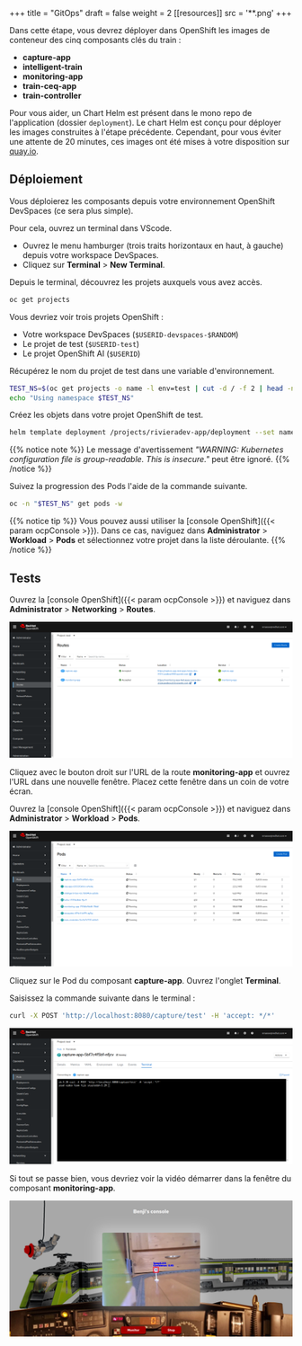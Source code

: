 +++
title = "GitOps"
draft = false
weight = 2
[[resources]]
  src = '**.png'
+++

Dans cette étape, vous devrez déployer dans OpenShift les images de conteneur des cinq composants clés du train :

- **capture-app**
- **intelligent-train**
- **monitoring-app**
- **train-ceq-app**
- **train-controller**

Pour vous aider, un Chart Helm est présent dans le mono repo de l'application (dossier `deployment`).
Le chart Helm est conçu pour déployer les images construites à l'étape précédente.
Cependant, pour vous éviter une attente de 20 minutes, ces images ont été mises à votre disposition sur [quay.io](https://quay.io/organization/riviera-dev-2024).

## Déploiement

Vous déploierez les composants depuis votre environnement OpenShift DevSpaces (ce sera plus simple).

Pour cela, ouvrez un terminal dans VScode.

- Ouvrez le menu hamburger (trois traits horizontaux en haut, à gauche) depuis votre workspace DevSpaces.
- Cliquez sur **Terminal** > **New Terminal**.

Depuis le terminal, découvrez les projets auxquels vous avez accès.

```sh
oc get projects
```

Vous devriez voir trois projets OpenShift :

- Votre workspace DevSpaces (`$USERID-devspaces-$RANDOM`)
- Le projet de test (`$USERID-test`)
- Le projet OpenShift AI (`$USERID`)

Récupérez le nom du projet de test dans une variable d'environnement.

```sh
TEST_NS=$(oc get projects -o name -l env=test | cut -d / -f 2 | head -n 1)
echo "Using namespace $TEST_NS"
```

Créez les objets dans votre projet OpenShift de test.

```sh
helm template deployment /projects/rivieradev-app/deployment --set namespace="$TEST_NS" | oc apply -f -
```

{{% notice note %}}
Le message d'avertissement *"WARNING: Kubernetes configuration file is group-readable. This is insecure."* peut être ignoré.
{{% /notice %}}

Suivez la progression des Pods l'aide de la commande suivante.

```sh
oc -n "$TEST_NS" get pods -w
```

{{% notice tip %}}
Vous pouvez aussi utiliser la [console OpenShift]({{< param ocpConsole >}}).
Dans ce cas, naviguez dans **Administrator** > **Workload** > **Pods** et sélectionnez votre projet dans la liste déroulante.
{{% /notice %}}

## Tests

Ouvrez la [console OpenShift]({{< param ocpConsole >}}) et naviguez dans **Administrator** > **Networking** > **Routes**.

![](routes.png)

Cliquez avec le bouton droit sur l'URL de la route **monitoring-app** et ouvrez l'URL dans une nouvelle fenêtre.
Placez cette fenêtre dans un coin de votre écran.

Ouvrez la [console OpenShift]({{< param ocpConsole >}}) et naviguez dans **Administrator** > **Workload** > **Pods**.

![](pods.png)

Cliquez sur le Pod du composant **capture-app**.
Ouvrez l'onglet **Terminal**.

Saisissez la commande suivante dans le terminal :

```sh
curl -X POST 'http://localhost:8080/capture/test' -H 'accept: */*'
```

![](start-capture.png)

Si tout se passe bien, vous devriez voir la vidéo démarrer dans la fenêtre du composant **monitoring-app**.

![](monitoring-app.png)
